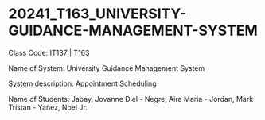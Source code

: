 # 20241_T163_UNIVERSITY-GUIDANCE-MANAGEMENT-SYSTEM

Class Code: IT137 | T163

Name of System: University Guidance Management System

System description: Appointment Scheduling

Name of Students: Jabay, Jovanne Diel - Negre, Aira Maria - Jordan, Mark Tristan - Yañez, Noel Jr.
